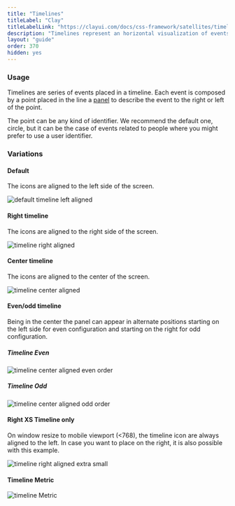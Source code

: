```yaml
---
title: "Timelines"
titleLabel: "Clay"
titleLabelLink: "https://clayui.com/docs/css-framework/satellites/timelines.html"
description: "Timelines represent an horizontal visualization of events along the time."
layout: "guide"
order: 370
hidden: yes
---
```



### Usage

Timelines are series of events placed in a timeline. Each event is composed by a point placed in the line a [panel](../panel) to describe the event to the right or left of the point.

The point can be any kind of identifier. We recommend the default one, circle, but it can be the case of events related to people where you might prefer to use a user identifier.

### Variations

#### Default

The icons are aligned to the left side of the screen.

![default timeline left aligned](/images/lexicon/timelineDefault-new.png)

#### Right timeline

The icons are aligned to the right side of the screen.

![timeline right aligned](/images/lexicon/timelineRight-new.png)

#### Center timeline

The icons are aligned to the center of the screen.

![timeline center aligned](/images/lexicon/timelineCenter-new.png)

#### Even/odd timeline

Being in the center the panel can appear in alternate positions starting on the left side for even configuration and starting on the right for odd configuration.

##### **Timeline Even**
![timeline center aligned even order](/images/lexicon/timelineCenterEven-new.png)

##### **Timeline Odd**
![timeline center aligned odd order](/images/lexicon/timelineCenterOdd-new.png)


#### Right XS Timeline only

On window resize to mobile viewport (<768), the timeline icon are always aligned to the left. In case you want to place on the right, it is also possible with this example.

![timeline right aligned extra small ](/images/lexicon/timelineCenterRightXSOnly-new.png)

#### Timeline Metric
![timeline Metric ](/images/lexicon/timelineMetrics-new.png)
